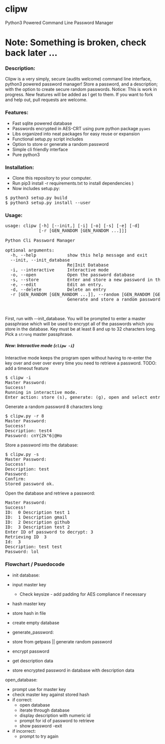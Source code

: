 # clipw
Python3 Powered Command Line Password Manager

# Note: Something is broken, check back later ... 

### Description:


<p>Clipw is a very simply, secure (audits welcome) command line interface, python3 powered 
password manager! Store a password, and a description; with the option to create secure random 
passwords. Notice: This is work in progress. New features will be added as I get to them. 
If you want to fork and help out, pull requests are welcome.
</p>

### Features:

- Fast sqlite powered database
- Passwords encrypted in AES-CRT using pure python package `pyaes`
- Libs organized into neat packages for easy reuse or expansion
- Functional setup.py script includes
- Option to store or generate a random password
- Simple cli friendly interface
- Pure python3




### Installation:

- Clone this repository to your computer. 
- Run pip3 install -r requirements.txt to install dependencies )
- Now includes setup.py:

<pre>
$ python3 setup.py build
$ python3 setup.py install --user
</pre>


### Usage:
<pre>
usage: clipw [-h] [--init,] [-i] [-o] [-s] [-e] [-d]
             [-r [GEN_RANDOM [GEN_RANDOM ...]]]

Python Cli Password Manager

optional arguments:
  -h, --help            show this help message and exit
  --init, --init_database
                        Re|Init Database
  -i, --interactive     Interactive mode
  -o, --open            Open the password database
  -s, --store           Enter and store a new password in the database
  -e, --edit            Edit an entry.
  -d, --delete          Delete an entry
  -r [GEN_RANDOM [GEN_RANDOM ...]], --random [GEN_RANDOM [GEN_RANDOM ...]]
                        Generate and store a random password of n length


</pre>

First, run with --init_database. You will be prompted to enter a master passphrase which will be used to encrypt 
all of the passwords which you store in the database. Key must be at least 8 and up to 
32 characters long. Pick a `strong` master passphrase. 


##### <b>New</b>: Interactive mode (`clipw -i`)

Interactive mode keeps the program open without having to re-enter the key over and 
over over every time you need to retrieve a password.
TODO: add a timeout feature


<pre>
$ clipw -i
Master Password: 
Success!
Running in interactive mode.
Enter action: store (s), generate: (g), open and select entry: (o), edit entry: (e), delete entry: (d), quit program (q)
</pre>

Generate a random password 8 characters long:

<pre>
$ clipw.py -r 8 
Master Password: 
Success!
Description: test4
Password: cnY{2k"6|@Ho
</pre>

Store a password into the database:
<pre>
$ clipw.py -s
Master Password: 
Success!
Description: test 
Password: 
Confirm: 
Stored password ok.
</pre>

Open the database and retrieve a password:
<pre>
Master Password: 
Success!
ID:  0 Description test 1
ID:  1 Description gmail
ID:  2 Description github
ID:  3 Description test 2
Enter ID of password to decrypt: 3
Retrieving ID  3
Id:  3
Description: test test 
Password: lol
</pre>


### Flowchart / Psuedocode

- init database:
 - input master key
   - Check keysize - add padding for AES compliance if necessary
 - hash master key
 - store hash in file
 - create empty database

- generate_password:
 - store from getpass || generate random password
 - encrypt password
 - get description data
 - store encrypted password in database with description data

 open_database:
 - prompt use for master key
 - check master key against stored hash
  - if correct:
    - open database
     - iterate through database
     - display description with numeric id
     - prompt for id of password to retrieve
     - show password
     -exit
  - if incorrect:
    - prompt to try again
    
